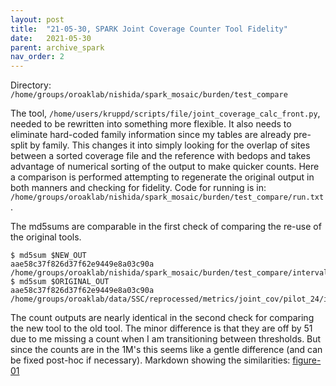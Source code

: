 ```yaml
---
layout: post
title:  "21-05-30, SPARK Joint Coverage Counter Tool Fidelity"
date:   2021-05-30
parent: archive_spark
nav_order: 2
---
```


Directory: `/home/groups/oroaklab/nishida/spark_mosaic/burden/test_compare`

The tool, `/home/users/kruppd/scripts/file/joint_coverage_calc_front.py`, needed to be rewritten into something more flexible. It also needs to eliminate hard-coded family information since my tables are already pre-split by family. This changes it into simply looking for the overlap of sites between a sorted coverage file and the reference with bedops and takes advantage of numerical sorting of the output to make quicker counts. Here a comparison is performed attempting to regenerate the original output in both manners and checking for fidelity. Code for running is in: `/home/groups/oroaklab/nishida/spark_mosaic/burden/test_compare/run.txt`.

The md5sums are comparable in the first check of comparing the re-use of the original tools.
```
$ md5sum $NEW_OUT
aae58c37f826d37f62e9449e8a03c90a  /home/groups/oroaklab/nishida/spark_mosaic/burden/test_compare/interval_joint_cov_P24_01.comp.table
$ md5sum $ORIGINAL_OUT
aae58c37f826d37f62e9449e8a03c90a  /home/groups/oroaklab/data/SSC/reprocessed/metrics/joint_cov/pilot_24/interval_joint_cov_P24_01.table
```

The count outputs are nearly identical in the second check for comparing the new tool to the old tool.  The minor difference is that they are off by 51 due to me missing a count when I am transitioning between thresholds. But since the counts are in the 1M's this seems like a gentle difference (and can be fixed post-hoc if necessary). Markdown showing the similarities: [figure-01]

[figure-01]: https://www.dropbox.com/home/SPARK%20Mosaics/markdowns?preview=compare_burden_counter.html
